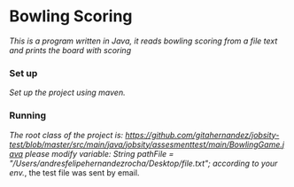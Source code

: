 # Bowling Scoring

_This is a program written in Java, it reads bowling scoring from a file text and prints the board with scoring_

### Set up

_Set up the project using maven._


### Running

_The root class of the project is: https://github.com/gitahernandez/jobsity-test/blob/master/src/main/java/jobsity/assesmenttest/main/BowlingGame.java
please modify variable: String pathFile = "/Users/andresfelipehernandezrocha/Desktop/file.txt"; according to your env._, the test file was sent by email.
